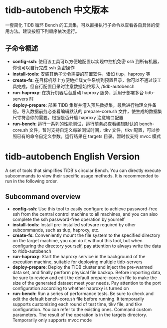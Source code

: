# tidb-autobench 中文版本

一套简化 TiDB 循环 Bench 的工具集，可以直接执行子命令以查看各自具体的使用方法。建议按照下列顺序依次运行。

## 子命令概述
* **config-ssh**: 使用该工具可以方便地配置以实现中控机免密 ssh 到所有机器，你也可以自行完成 ssh 免密操作
* **install-tools**: 安装其他子命令需要的前置软件，诸如 tiup，haproxy 等
* **create-fs**: 在目标机器上方便地挂载文件系统到预置目录，你可以不通过该工具完成，但自行配置目录时注意数据始终写入 /tidb-autobench
* **run-haproxy**: 在执行机器后台启动 haproxy 服务，适用于部署多台 tidb-servers 时
* **deploy-prepare**: 部署 TiDB 集群并灌入预热数据集，最后进行物理文件备份。导入数据前务必查看编辑默认的 prepare-core.sh 文件，使生成的数据集尺寸符合你的需要。根据是否开启 haproxy 注意端口配置
* **run-bench**: 运行一系列的性能测试，运行前务必查看编辑默认的 bench-core.sh 文件，暂时支持自定义每轮测试时间，tikv 文件，tikv 配置，可以参照已有的命令自定义参数。运行结果在 targets 目录。暂时仅支持 mvcc 模式

# tidb-autobench English Version

A set of tools that simplifies TiDB's circular Bench. You can directly execute subcommands to view their specific usage methods. It is recommended to run in the following order.

## Subcommand overview
* **config-ssh**: Use this tool to easily configure to achieve password-free ssh from the central control machine to all machines, and you can also complete the ssh password-free operation by yourself
* **install-tools**: Install pre-installed software required by other subcommands, such as tiup, haproxy, etc.
* **create-fs**: Conveniently mount the file system to the specified directory on the target machine, you can do it without this tool, but when configuring the directory yourself, pay attention to always write the data to /tidb-autobench
* **run-haproxy**: Start the haproxy service in the background of the execution machine, suitable for deploying multiple tidb-servers
* **deploy-prepare**: Deploy the TiDB cluster and inject the pre-warmed data set, and finally perform physical file backup. Before importing data, be sure to review and edit the default prepare-core.sh file to make the size of the generated dataset meet your needs. Pay attention to the port configuration according to whether haproxy is turned on
* **run-bench**: Run a series of performance tests. Be sure to check and edit the default bench-core.sh file before running. It temporarily supports customizing each round of test time, tikv file, and tikv configuration. You can refer to the existing ones. Command custom parameters. The result of the operation is in the targets directory. Temporarily only supports mvcc mode